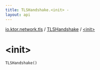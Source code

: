 ```yaml
---
title: TLSHandshake.<init> - 
layout: api
---
```


<div class='api-docs-breadcrumbs'><a href="../index.html">io.ktor.network.tls</a> / <a href="index.html">TLSHandshake</a> / <a href="./-init-.html">&lt;init&gt;</a></div>

# &lt;init&gt;

<div class="signature"><code><span class="identifier">TLSHandshake</span><span class="symbol">(</span><span class="symbol">)</span></code></div>
